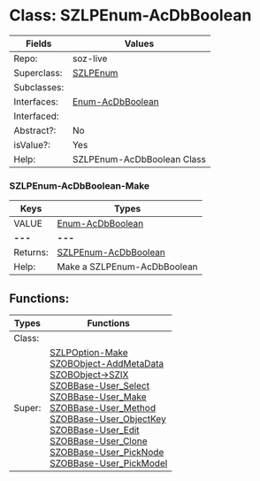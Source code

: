 
# Class:	SZLPEnum-AcDbBoolean

| Fields | Values |
| --------- | --------- |
| Repo: | soz-live |
| Superclass: | [SZLPEnum](SZLPEnum.html) |
| Subclasses: |  |
| Interfaces: | [Enum-AcDbBoolean](Enum-AcDbBoolean.html) |
| Interfaced: |  |
| Abstract?: | No |
| isValue?: | Yes |
| Help: | SZLPEnum-AcDbBoolean Class |

### SZLPEnum-AcDbBoolean-Make

| Keys | Types |
| --------- | --------- |
| VALUE | [Enum-AcDbBoolean](Enum-AcDbBoolean.html) |
| **---** | **---** |
| Returns: | [SZLPEnum-AcDbBoolean](SZLPEnum-AcDbBoolean.html) |
| Help: | Make a SZLPEnum-AcDbBoolean |


## Functions:

| Types | Functions |
| --------- | --------- |
| Class: |  |
| Super: | [SZLPOption-Make](SZLPOption.html) <br> [SZOBObject-AddMetaData](SZOBObject.html) <br> [SZOBObject->SZIX](SZOBObject.html) <br> [SZOBBase-User_Select](SZOBBase.html) <br> [SZOBBase-User_Make](SZOBBase.html) <br> [SZOBBase-User_Method](SZOBBase.html) <br> [SZOBBase-User_ObjectKey](SZOBBase.html) <br> [SZOBBase-User_Edit](SZOBBase.html) <br> [SZOBBase-User_Clone](SZOBBase.html) <br> [SZOBBase-User_PickNode](SZOBBase.html) <br> [SZOBBase-User_PickModel](SZOBBase.html) |


